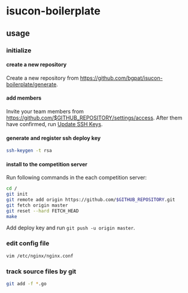 # isucon-boilerplate

## usage

### initialize

#### create a new repository

Create a new repository from https://github.com/bgpat/isucon-boilerplate/generate.

#### add members

Invite your team members from https://github.com/$GITHUB_REPOSITORY/settings/access.
After them have confirmed, run [Update SSH Keys](https://github.com/$GITHUB_REPOSITORY/actions?query=workflow%3A%22Update+SSH+Keys%22).

#### generate and register ssh deploy key

```bash
ssh-keygen -t rsa
```

#### install to the competition server

Run following commands in the each competition server:

```bash
cd /
git init
git remote add origin https://github.com/$GITHUB_REPOSITORY.git
git fetch origin master
git reset --hard FETCH_HEAD
make
```

Add deploy key and run `git push -u origin master`.

### edit config file

```bash
vim /etc/nginx/nginx.conf
```

### track source files by git

```bash
git add -f *.go
```

